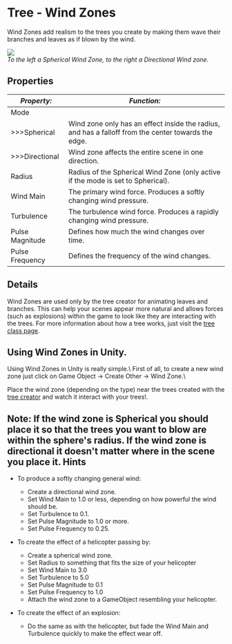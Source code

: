 Tree - Wind Zones
=================


<span class=keyword>Wind Zones</span> add realism to the trees you create by making them wave their branches and leaves as if blown by the wind.

![](http://docwiki.hq.unity3d.com/uploads/Main/InspectorWindZones.png)  
_To the left a Spherical Wind Zone, to the right a Directional Wind zone._

Properties
----------



|**_Property:_** |**_Function:_** |
|--|--|
|<span class=component>Mode</span> ||
|>>><span class=component>Spherical</span> |Wind zone only has an effect inside the radius, and has a falloff from the center towards the edge.|
|>>><span class=component>Directional</span> |Wind zone affects the entire scene in one direction.|
|<span class=component>Radius</span> |Radius of the Spherical Wind Zone (only active if the mode is set to Spherical).|
|<span class=component>Wind Main</span> |The primary wind force. Produces a softly changing wind pressure.|
|<span class=component>Turbulence</span> |The turbulence wind force. Produces a rapidly changing wind pressure.|
|<span class=component>Pulse Magnitude</span> |Defines how much the wind changes over time.|
|<span class=component>Pulse Frequency</span> |Defines the frequency of the wind changes.|

Details
-------

<span class=keyword>Wind Zones</span> are used only by the tree creator for animating leaves and branches. This can help your scenes appear more natural and allows forces (such as explosions) within the game to look like they are interacting with the trees.
For more information about how a tree works, just visit the [tree class page](class-tree.html).

Using Wind Zones in Unity.
--------------------------

Using <span class=keyword>Wind Zones</span> in Unity is really simple.\\
First of all, to create a new <span class=keyword>wind zone</span> just click on <span class=menu>Game Object -> Create Other -> Wind Zone</span>.\\

Place the wind zone (depending on the type) near the trees created with the [tree creator](class-tree.html) and watch it interact with your trees!.

__Note:__ If the wind zone is Spherical you should place it so that the trees you want to blow are within the sphere's radius. If the wind zone is directional it doesn't matter where in the scene you place it. 
Hints
-----


* To produce a softly changing general wind:
    * Create a directional wind zone.
    * Set Wind Main to 1.0 or less, depending on how powerful the wind should be.
    * Set Turbulence to 0.1.
    * Set Pulse Magnitude to 1.0 or more.
    * Set Pulse Frequency to 0.25.

* To create the effect of a helicopter passing by:
    * Create a spherical wind zone.
    * Set Radius to something that fits the size of your helicopter
    * Set Wind Main to 3.0
    * Set Turbulence to 5.0
    * Set Pulse Magnitude to 0.1
    * Set Pulse Frequency to 1.0
    * Attach the wind zone to a GameObject resembling your helicopter.

* To create the effect of an explosion:
    * Do the same as with the helicopter, but fade the Wind Main and Turbulence quickly to make the effect wear off.

